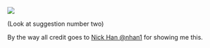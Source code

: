 <!--
slug: google-auto-suggest-fail
date: Fri Oct 09 2009 01:48:00 GMT+0200 (CEST)
tags: fail, funny, Google
title: Google Auto Suggest - FAIL!
id: 207934379
link: http://joreteg.com/post/207934379/google-auto-suggest-fail
raw: {"blog_name":"henrikjoreteg","id":207934379,"post_url":"http://joreteg.com/post/207934379/google-auto-suggest-fail","slug":"google-auto-suggest-fail","type":"photo","date":"2009-10-08 23:48:00 GMT","timestamp":1255045680,"state":"published","format":"html","reblog_key":"IzKNMy9v","tags":["fail","funny","Google"],"short_url":"http://tmblr.co/ZgL_YyCPDEh","recommended_source":null,"recommended_color":null,"highlighted":[],"note_count":0,"caption":"<p>Google Auto Suggest - FAIL!</p>\n\n<p>(Look at suggestion number two)</p>\n\n<p>By the way all credit goes to <a href=\"http://twitter.com/nhan1\">Nick Han @nhan1</a> for showing me this.</p>","reblog":{"tree_html":"","comment":"<p>Google Auto Suggest - FAIL!</p>\n\n<p>(Look at suggestion number two)</p>\n\n<p>By the way all credit goes to <a href=\"http://twitter.com/nhan1\">Nick Han @nhan1</a> for showing me this.</p>"},"trail":[{"blog":{"name":"henrikjoreteg","active":true,"theme":{"header_full_width":1500,"header_full_height":500,"header_focus_width":676,"header_focus_height":380,"avatar_shape":"circle","background_color":"#F6F6F6","body_font":"Helvetica Neue","header_bounds":"0,1249,380,573","header_image":"http://static.tumblr.com/df7befc8b0387cf597578e613c221cb3/uzkwgdq/FAjnt7hyg/tumblr_static_agmw2bdhkjs4ws4sscw44swgc.jpg","header_image_focused":"http://static.tumblr.com/df7befc8b0387cf597578e613c221cb3/uzkwgdq/1oSnt7hyh/tumblr_static_tumblr_static_agmw2bdhkjs4ws4sscw44swgc_focused_v3.jpg","header_image_scaled":"http://static.tumblr.com/df7befc8b0387cf597578e613c221cb3/uzkwgdq/FAjnt7hyg/tumblr_static_agmw2bdhkjs4ws4sscw44swgc_2048_v2.jpg","header_stretch":true,"link_color":"#529ECC","show_avatar":true,"show_description":true,"show_header_image":true,"show_title":true,"title_color":"#444444","title_font":"Helvetica Neue","title_font_weight":"bold"}},"post":{"id":"207934379"},"content_raw":"<p>Google Auto Suggest - FAIL!</p>\n\n<p>(Look at suggestion number two)</p>\n\n<p>By the way all credit goes to <a href=\"http://twitter.com/nhan1\">Nick Han @nhan1</a> for showing me this.</p>","content":"<p>Google Auto Suggest - FAIL!</p>\n\n<p>(Look at suggestion number two)</p>\n\n<p>By the way all credit goes to <a href=\"http://twitter.com/nhan1\">Nick Han @nhan1</a> for showing me this.</p>","is_current_item":true,"is_root_item":true}],"image_permalink":"http://joreteg.com/image/207934379","photos":[{"caption":"","alt_sizes":[{"width":500,"height":369,"url":"http://40.media.tumblr.com/tumblr_kr7zh39HsV1qzy2uro1_500.jpg"},{"width":400,"height":295,"url":"http://40.media.tumblr.com/tumblr_kr7zh39HsV1qzy2uro1_400.jpg"},{"width":250,"height":185,"url":"http://40.media.tumblr.com/tumblr_kr7zh39HsV1qzy2uro1_250.jpg"},{"width":100,"height":74,"url":"http://41.media.tumblr.com/tumblr_kr7zh39HsV1qzy2uro1_100.jpg"},{"width":75,"height":75,"url":"http://40.media.tumblr.com/tumblr_kr7zh39HsV1qzy2uro1_75sq.jpg"}],"original_size":{"width":500,"height":369,"url":"http://40.media.tumblr.com/tumblr_kr7zh39HsV1qzy2uro1_500.jpg"}}],"title":"Google Auto Suggest - FAIL!","body":"<img src=\"http://40.media.tumblr.com/tumblr_kr7zh39HsV1qzy2uro1_500.jpg\">\n\n<p>(Look at suggestion number two)</p>\n\n<p>By the way all credit goes to <a href=\"http://twitter.com/nhan1\">Nick Han @nhan1</a> for showing me this.</p>"}
publish: 2009-10-09
-->


![](http://40.media.tumblr.com/tumblr_kr7zh39HsV1qzy2uro1_500.jpg)

(Look at suggestion number two)

By the way all credit goes to [Nick Han
@nhan1](http://twitter.com/nhan1) for showing me this.

